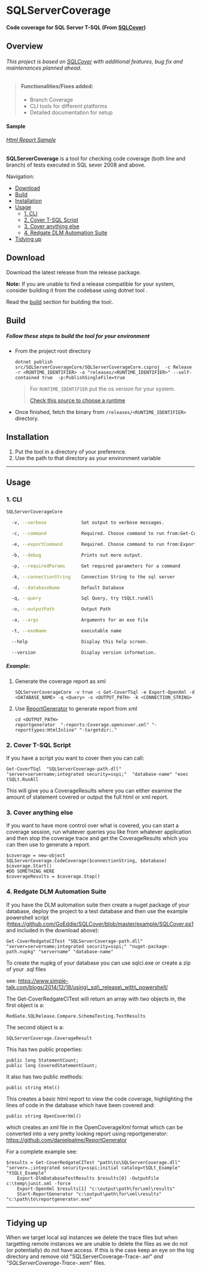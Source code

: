 # SQLServerCoverage 

#### Code coverage for SQL Server T-SQL (From [SQLCover](https://github.com/GoEddie/SQLCover))

## Overview

###### This project is based on [SQLCover](https://github.com/GoEddie/SQLCover) with additional features, bug fix and maintenances planned ahead.

> #### Functionalities/Fixes added:
>
> * Branch Coverage
> * CLI tools for different platforms 
> * Detailed documentation for setup

#### Sample

###### [Html Report Sample](https://raw.githack.com/sayantandey/SQLServerCoverage/main/example/Test%20Example/index.html)

**SQLServerCoverage** is a tool for checking code coverage (both line and branch) of tests executed in SQL sever 2008 and above.

Navigation:
 - [Download](#download)
 - [Build](#build)
 - [Installation](#installation)
 - [Usage](#usage)
   - [1. CLI](#1-cli)
   - [2. Cover T-SQL Script](#2-cover-t-sql-script)
   - [3. Cover anything else](#3-cover-anything-else)
   - [4. Redgate DLM Automation Suite](#4-redgate-dlm-automation-suite)
 - [Tidying up](#tidying-up)

## Download

Download the latest release from the release package. 



**Note:** If you are unable to find a release compatible for your system, consider building it from the codebase using dotnet tool . 

Read the [build](#build ) section for building the tool:.

## Build 

##### Follow these steps to build the tool for your environment 

* From the project root directory

  ```
  dotnet publish src/SQLServerCoverageCore/SQLServerCoverageCore.csproj  -c Release  -r <RUNTIME_IDENTIFIER> -o "releases/<RUNTIME_IDENTIFIER>" --self-contained true  -p:PublishSingleFile=true
  ```

  > For `RUNTIME_IDENTIFIER` put the os version for your system. 
  >
  > [Check this source to choose a runtime](https://learn.microsoft.com/en-us/dotnet/core/rid-catalog) 

* Once finished, fetch the binary from `/releases/<RUNTIME_IDENTIFIER>` directory.


## Installation
1. Put the tool in a directory of your preference.
2. Use the path to that directory as your environment variable 

___

## Usage

### 1. CLI

```bash
SQLServerCoverageCore

  -v, --verbose             Set output to verbose messages.

  -c, --command             Required. Choose command to run from:Get-CoverTSql, Get-CoverExe, Get-CoverRedgateCITest.

  -e, --exportCommand       Required. Choose command to run from:Export-OpenXml, Start-ReportGenerator, Export-Html.

  -b, --debug               Prints out more output.

  -p, --requiredParams      Get required parameters for a command

  -k, --connectionString    Connection String to the sql server

  -d, --databaseName        Default Database

  -q, --query               Sql Query, try tSQLt.runAll

  -o, --outputPath          Output Path

  -a, --args                Arguments for an exe file

  -t, --exeName             executable name

  --help                    Display this help screen.

  --version                 Display version information.
```

##### Example:

1. Generate the coverage report as xml

   ```
   SQLServerCoverageCore -v true -c Get-CoverTSql -e Export-OpenXml -d <DATABASE_NAME> -q <Query> -o <OUTPUT_PATH> -k <CONNECTION_STRING>
   ```

2. Use [ReportGenerator](https://github.com/danielpalme/ReportGenerator) to generate report from xml

   ```
   cd <OUTPUT_PATH>
   reportgenerator  "-reports:Coverage.opencover.xml" "-reporttypes:HtmlInline" "-targetdir:."
   ```

   



### 2. Cover T-SQL Script
If you have a script you want to cover then you can call:
```
Get-CoverTSql  "SQLServerCoverage-path.dll" "server=servername;integrated security=sspi;"  "database-name" "exec tSQLt.RunAll
```

This will give you a CoverageResults where you can either examine the amount of
statement covered or output the full html or xml report.


### 3. Cover anything else
If you want to have more control over what is covered, you can start a coverage session, run whatever queries you like from whatever application and then stop the coverage trace and get the CoverageResults which you can then use to generate a report.

```
$coverage = new-object SQLServerCoverage.CodeCoverage($connectionString, $database)
$coverage.Start()
#DO SOMETHING HERE
$coverageResults = $coverage.Stop()
```

### 4. Redgate DLM Automation Suite 

If you have the DLM automation suite then create a nuget package of your database, deploy the project to a test database and then use the example powershell script (https://github.com/GoEddie/SQLCover/blob/master/example/SQLCover.ps1 and included in the download above):

```
Get-CoverRedgateCITest "SQLServerCoverage-path.dll" "server=servername;integrated security=sspi;" "nuget-package-path.nupkg" "servername" "database-name"
```

To create the nupkg of your database you can use sqlci.exe or create a zip of your .sql files

 see: https://www.simple-talk.com/blogs/2014/12/18/using\_sql\_release\_with\_powershell/

The Get-CoverRedgateCITest will return an array with two objects in, the first object is a:

```
RedGate.SQLRelease.Compare.SchemaTesting.TestResults
```

The second object is a:

```
SQLServerCoverage.CoverageResult
```

This has two public properties:

```
public long StatementCount;
public long CoveredStatementCount;
```

It also has two public methods:

```
public string Html()
```

This creates a basic html report to view the code coverage, highlighting the lines of code in the database which have been covered and:

```
public string OpenCoverXml()
```

which creates an xml file in the OpenCoverageXml format which can be converted
into a very pretty looking report using reportgenerator: https://github.com/danielpalme/ReportGenerator

For a complete example see:

```
$results = Get-CoverRedgateCITest "path\to\SQLServerCoverage.dll" "server=.;integrated security=sspi;initial catalog=tSQLt_Example" "tSQLt_Example"
    Export-DlmDatabaseTestResults $results[0] -OutputFile c:\temp\junit.xml -force
    Export-OpenXml $results[1] "c:\output\path\for\xml\results"
    Start-ReportGenerator "c:\output\path\for\xml\results" "c:\path\to\reportgenerator.exe"
```



___

 ## Tidying up

 When we target local sql instances we delete the trace files but when targetting remote instances we are unable to delete the files as we do not (or potentially) do not have access. If this is the case keep an eye on the log directory and remove old "SQLServerCoverage-Trace-*.xel" and "SQLServerCoverage-Trace-*.xem" files. 

